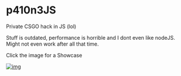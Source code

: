 # p410n3JS
Private CSGO hack in JS (lol)

Stuff is outdated, performance is horrible and I dont even like nodeJS. Might not even work after all that time.

Click the image for a Showcase

[![img](https://i.imgur.com/Q1NfS5t.png)](https://streamable.com/8bdvi)

